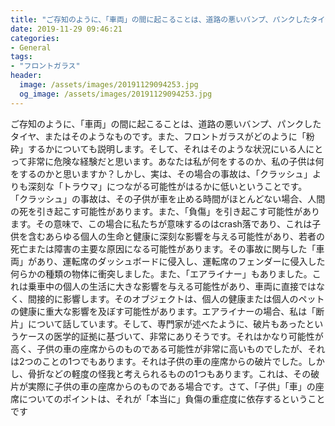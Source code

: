 ```yaml
---
title: "ご存知のように、「車両」の間に起こることは、道路の悪いバンプ、パンクしたタイヤ、またはそのようなものです。"
date: 2019-11-29 09:46:21
categories:
- General
tags:
- "フロントガラス"
header:
  image: /assets/images/20191129094253.jpg
  og_image: /assets/images/20191129094253.jpg
---
```


ご存知のように、「車両」の間に起こることは、道路の悪いバンプ、パンクしたタイヤ、またはそのようなものです。また、フロントガラスがどのように「粉砕」するかについても説明します。そして、それはそのような状況にいる人にとって非常に危険な経験だと思います。あなたは私が何をするのか、私の子供は何をするのかと思いますか？しかし、実は、その場合の事故は、「クラッシュ」よりも深刻な「トラウマ」につながる可能性がはるかに低いということです。 「クラッシュ」の事故は、その子供が車を止める時間がほとんどない場合、人間の死を引き起こす可能性があります。また、「負傷」を引き起こす可能性があります。その意味で、この場合に私たちが意味するのはcrash落であり、これは子供を含むあらゆる個人の生命と健康に深刻な影響を与える可能性があり、若者の死亡または障害の主要な原因になる可能性があります。その事故に関与した「車両」があり、運転席のダッシュボードに侵入し、運転席のフェンダーに侵入した何らかの種類の物体に衝突しました。また、「エアライナー」もありました。これは乗車中の個人の生活に大きな影響を与える可能性があり、車両に直接ではなく、間接的に影響します。そのオブジェクトは、個人の健康または個人のペットの健康に重大な影響を及ぼす可能性があります。エアライナーの場合、私は「断片」について話しています。そして、専門家が述べたように、破片もあったというケースの医学的証拠に基づいて、非常にありそうです。それはかなり可能性が高く、子供の車の座席からのものである可能性が非常に高いものでしたが、それは2つのことの1つでもあります。それは子供の車の座席からの破片でした。しかし、骨折などの軽度の怪我と考えられるものの1つもあります。これは、その破片が実際に子供の車の座席からのものである場合です。さて、「子供」「車」の座席についてのポイントは、それが「本当に」負傷の重症度に依存するということです

